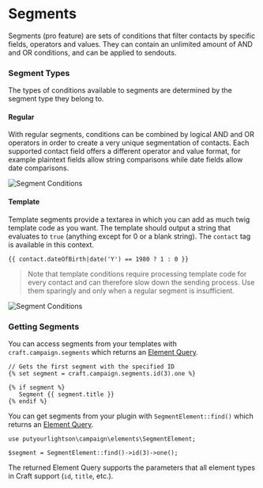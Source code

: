 # Segments

Segments (pro feature) are sets of conditions that filter contacts by specific fields, operators and values. They can contain an unlimited amount of AND and OR conditions, and can be applied to sendouts.

### Segment Types

The types of conditions available to segments are determined by the segment type they belong to.

#### Regular
With regular segments, conditions can be combined by logical AND and OR operators in order to create a very unique segmentation of contacts. Each supported contact field offers a different operator and value format, for example plaintext fields allow string comparisons while date fields allow date comparisons.

![Segment Conditions](https://raw.githubusercontent.com/putyourlightson/craft-campaign/v1/docs/images/segment-conditions-1.9.0.png)  

#### Template
Template segments provide a textarea in which you can add as much twig template code as you want. The template should output a string that evaluates to `true` (anything except for 0 or a blank string). The `contact` tag is available in this context.

    {{ contact.dateOfBirth|date('Y') == 1980 ? 1 : 0 }}

> Note that template conditions require processing template code for every contact and can therefore slow down the sending process. Use them sparingly and only when a regular segment is insufficient.

![Segment Conditions](https://raw.githubusercontent.com/putyourlightson/craft-campaign/v1/docs/images/segment-template-1.9.0.png)  

### Getting Segments
You can access segments from your templates with `craft.campaign.segments` which returns an [Element Query](https://docs.craftcms.com/v3/element-queries.html).

    // Gets the first segment with the specified ID
    {% set segment = craft.campaign.segments.id(3).one %}
    
    {% if segment %}
       Segment {{ segment.title }}
    {% endif %} 

You can get segments from your plugin with `SegmentElement::find()` which returns an [Element Query](https://docs.craftcms.com/v3/element-queries.html). 

    use putyourlightson\campaign\elements\SegmentElement;

    $segment = SegmentElement::find()->id(3)->one();

The returned Element Query supports the parameters that all element types in Craft support (`id`, `title`, etc.).
